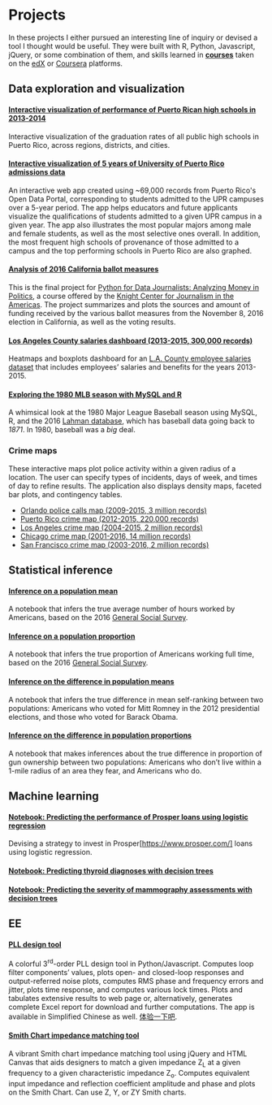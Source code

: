 # Projects

In these projects I either pursued an interesting line of inquiry or devised a tool I thought would be useful. They were built with R, Python, Javascript, jQuery, or some combination of them, and skills learned in [**courses**](https://github.com/carlosror/course_index) taken on the [edX](https://github.com/carlosror/course_index) or [Coursera](https://github.com/carlosror/course_index) platforms.

## Data exploration and visualization

#### [Interactive visualization of performance of Puerto Rican high schools in 2013-2014](https://github.com/carlosror/tasas-graduaciones)

  Interactive visualization of the graduation rates of all public high schools in Puerto Rico, across regions, districts, and cities.
  
#### [Interactive visualization of 5 years of University of Puerto Rico admissions data](https://github.com/carlosror/upr-admisiones)

  An interactive web app created using ~69,000 records from Puerto Rico's Open Data Portal, corresponding to students admitted to the UPR campuses over a 5-year period. The app helps educators and future applicants visualize the qualifications of students admitted to a given UPR campus in a given year. The app also illustrates the most popular majors among male and female students, as well as the most selective ones overall. In addition, the most frequent high schools of provenance of those admitted to a campus and the top performing schools in Puerto Rico are also graphed.
  
#### [Analysis of 2016 California ballot measures](https://github.com/carlosror/CA_elections_2016)

  This is the final project for [Python for Data Journalists: Analyzing Money in Politics](http://journalismcourses.org/course/view.php?id=52), a course offered by the 
[Knight Center for Journalism in the Americas](https://knightcenter.utexas.edu/). The 
project summarizes and plots the sources and amount of funding received by the various ballot measures from 
the November 8, 2016 election in California, as well as the voting results.

#### [Los Angeles County salaries dashboard (2013-2015, 300,000 records)](https://github.com/carlosror/la_county_salaries_dashboard)

  Heatmaps and boxplots dashboard for an [L.A. County employee salaries dataset](https://data.lacounty.gov/Operations/LA-County-Employee-Salaries/8rdv-6nb6) that includes employees’ salaries and benefits for the years 2013-2015.
  
#### [Exploring the 1980 MLB season with MySQL and R](https://github.com/carlosror/baseball_mysql)

  A whimsical look at the 1980 Major League Baseball season using MySQL, R, and the 2016 [Lahman database](http://www.seanlahman.com/baseball-archive/statistics/), which has baseball data going back to *1871*. In 1980, baseball was a *big* deal.
  
### Crime maps

  These interactive maps plot police activity within a given radius of a location. The user can specify types of incidents, days of week, and times of day to refine results. The application also displays density maps, faceted bar plots, and contingency tables.

- [Orlando police calls map (2009-2015, 3 million records)](https://github.com/carlosror/orlando_police_calls)
- [Puerto Rico crime map (2012-2015, 220,000 records)](https://github.com/carlosror/puerto_rico_crime)
- [Los Angeles crime map (2004-2015, 2 million records)](https://github.com/carlosror/la_crimes)
- [Chicago crime map (2001-2016, 14 million records)](https://github.com/carlosror/la_crimes)
- [San Francisco crime map (2003-2016, 2 million records)](https://github.com/carlosror/sf_crime)

## Statistical inference

#### [Inference on a population mean](https://github.com/carlosror/stat-inf-means)

  A notebook that infers the true average number of hours worked by Americans, based on the 2016 [General Social Survey](http://gss.norc.org/).
  
#### [Inference on a population proportion](https://github.com/carlosror/stat-inf-proportions)

  A notebook that infers the true proportion of Americans working full time, based on the 2016 [General Social Survey](http://gss.norc.org/).
  
#### [Inference on the difference in population means](https://github.com/carlosror/stat-inf-comparing-two-means)

  A notebook that infers the true difference in mean self-ranking between two populations: Americans who voted for Mitt Romney in the 2012 presidential elections, and those who voted for Barack Obama.
  
#### [Inference on the difference in population proportions](https://github.com/carlosror/stat-inf-comparing-two-proportions)

  A notebook that makes inferences about the true difference in proportion of gun ownership between two populations: Americans who don’t live within a 1-mile radius of an area they fear, and Americans who do.

## Machine learning

#### [Notebook: Predicting the performance of Prosper loans using logistic regression](https://carlosror.github.io/prosper_loans/)

  Devising a strategy to invest in Prosper[https://www.prosper.com/] loans using logistic regression.
  
#### [Notebook: Predicting thyroid diagnoses with decision trees](https://github.com/carlosror/thyroid)

#### [Notebook: Predicting the severity of mammography assessments with decision trees](https://github.com/carlosror/thyroid)

## EE

#### [PLL design tool](https://github.com/carlosror/pll3rdorder)

  A colorful 3<sup>rd</sup>-order PLL design tool in Python/Javascript. Computes loop filter
components’ values, plots open- and closed-loop responses and output-referred noise
plots, computes RMS phase and frequency errors and jitter, plots time response, and
computes various lock times. Plots and tabulates extensive results to web page or, alternatively,
generates complete Excel report for download and further computations. The app is
available in Simplified Chinese as well. [体验一下吧](http://pll3rdorder.appspot.com/zw).

#### [Smith Chart impedance matching tool](http://thesmithchart.appspot.com)

  A vibrant Smith chart impedance matching tool using jQuery and HTML Canvas that aids
designers to match a given impedance Z<sub>L</sub> at a given frequency to a given characteristic
impedance Z<sub>o</sub>. Computes equivalent input impedance and reflection coefficient
amplitude and phase and plots on the Smith Chart. Can use Z, Y, or ZY Smith charts.
